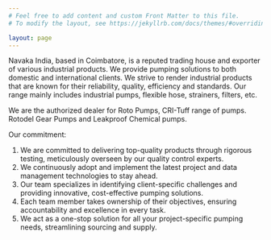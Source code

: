 ```yaml
---
# Feel free to add content and custom Front Matter to this file.
# To modify the layout, see https://jekyllrb.com/docs/themes/#overriding-theme-defaults

layout: page
---
```


Navaka India, based in Coimbatore, is a reputed trading house and exporter of various industrial products. We provide pumping solutions to both domestic and international clients. We strive to render industrial products that are known for their reliability, quality, efficiency and standards. Our range mainly includes industrial pumps, flexible hose, strainers, filters, etc.

We are the authorized dealer for Roto Pumps, CRI-Tuff range of pumps. Rotodel Gear Pumps and Leakproof Chemical pumps.

Our commitment:

1. We are committed to delivering top-quality products through rigorous testing, meticulously overseen by our quality control experts.
2. We continuously adopt and implement the latest project and data management technologies to stay ahead.
3. Our team specializes in identifying client-specific challenges and providing innovative, cost-effective pumping solutions.
4. Each team member takes ownership of their objectives, ensuring accountability and excellence in every task.
5. We act as a one-stop solution for all your project-specific pumping needs, streamlining sourcing and supply.
